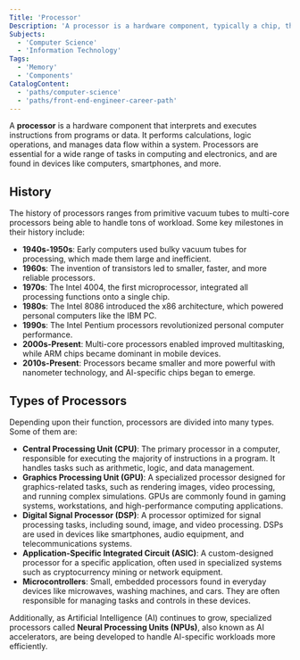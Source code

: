 ```yaml
---
Title: 'Processor'
Description: 'A processor is a hardware component, typically a chip, that executes instructions and performs data processing tasks in a computer or electronic device.'
Subjects:
  - 'Computer Science'
  - 'Information Technology'
Tags:
  - 'Memory'
  - 'Components'
CatalogContent:
  - 'paths/computer-science'
  - 'paths/front-end-engineer-career-path'
---
```


A **processor** is a hardware component that interprets and executes instructions from programs or data. It performs calculations, logic operations, and manages data flow within a system. Processors are essential for a wide range of tasks in computing and electronics, and are found in devices like computers, smartphones, and more.

## History

The history of processors ranges from primitive vacuum tubes to multi-core processors being able to handle tons of workload. Some key milestones in their history include:

- **1940s-1950s**: Early computers used bulky vacuum tubes for processing, which made them large and inefficient.
- **1960s**: The invention of transistors led to smaller, faster, and more reliable processors.
- **1970s**: The Intel 4004, the first microprocessor, integrated all processing functions onto a single chip.
- **1980s**: The Intel 8086 introduced the x86 architecture, which powered personal computers like the IBM PC.
- **1990s**: The Intel Pentium processors revolutionized personal computer performance.
- **2000s-Present**: Multi-core processors enabled improved multitasking, while ARM chips became dominant in mobile devices.
- **2010s-Present**: Processors became smaller and more powerful with nanometer technology, and AI-specific chips began to emerge.

## Types of Processors

Depending upon their function, processors are divided into many types. Some of them are:

- **Central Processing Unit (CPU)**: The primary processor in a computer, responsible for executing the majority of instructions in a program. It handles tasks such as arithmetic, logic, and data management.
- **Graphics Processing Unit (GPU)**: A specialized processor designed for graphics-related tasks, such as rendering images, video processing, and running complex simulations. GPUs are commonly found in gaming systems, workstations, and high-performance computing applications.
- **Digital Signal Processor (DSP)**: A processor optimized for signal processing tasks, including sound, image, and video processing. DSPs are used in devices like smartphones, audio equipment, and telecommunications systems.
- **Application-Specific Integrated Circuit (ASIC)**: A custom-designed processor for a specific application, often used in specialized systems such as cryptocurrency mining or network equipment.
- **Microcontrollers**: Small, embedded processors found in everyday devices like microwaves, washing machines, and cars. They are often responsible for managing tasks and controls in these devices.

Additionally, as Artificial Intelligence (AI) continues to grow, specialized processors called **Neural Processing Units (NPUs)**, also known as AI accelerators, are being developed to handle AI-specific workloads more efficiently.
